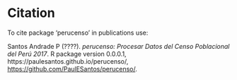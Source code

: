 # Citation

To cite package ‘perucenso’ in publications use:

<p>Santos Andrade P (????).
<em>perucenso: Procesar Datos del Censo Poblacional del Perú 2017</em>.
R package version 0.0.0.1, https://paulesantos.github.io/perucenso/, <a href="https://github.com/PaulESantos/perucenso/">https://github.com/PaulESantos/perucenso/</a>. 
</p>
